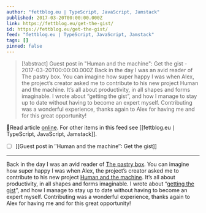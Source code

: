 ```yaml
---
author: "fettblog․eu ∣ TypeScript, JavaScript, Jamstack"
published: 2017-03-20T00:00:00.000Z
link: https://fettblog.eu/get-the-gist/
id: https://fettblog.eu/get-the-gist/
feed: "fettblog․eu ∣ TypeScript, JavaScript, Jamstack"
tags: []
pinned: false
---
```

> [!abstract] Guest post in "Human and the machine": Get the gist - 2017-03-20T00:00:00.000Z
> Back in the day I was an avid reader of The pastry box. You can imagine how super happy I was when Alex, the project’s creator asked me to contribute to his new project Human and the machine. It’s all about productivity, in all shapes and forms imaginable. I wrote about “getting the gist”, and how I manage to stay up to date without having to become an expert myself. Contributing was a wonderful experience, thanks again to Alex for having me and for this great opportunity!

🔗Read article [online](https://fettblog.eu/get-the-gist/). For other items in this feed see [[fettblog․eu ∣ TypeScript, JavaScript, Jamstack]].

- [ ] [[Guest post in ″Human and the machine″꞉ Get the gist]]
- - -
Back in the day I was an avid reader of [The pastry box](https://the-pastry-box-project.net/). You can imagine how super happy I was when Alex, the project’s creator asked me to contribute to his new project [Human and the machine](https://superyesmore.com/publication/the-human-in-the-machine-a4064599cde2cb3397239e8d72219f48). It’s all about productivity, in all shapes and forms imaginable. I wrote about “[getting the gist](https://superyesmore.com/get-the-gist-8ff35dc28f30640e2d5fd54bcb7ff083)”, and how I manage to stay up to date without having to become an expert myself. Contributing was a wonderful experience, thanks again to Alex for having me and for this great opportunity!
